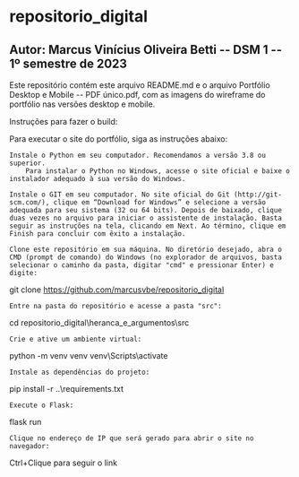 # repositorio_digital

## Autor: Marcus Vinícius Oliveira Betti  -- DSM 1 -- 1º semestre de 2023 

Este repositório contém este arquivo README.md e o arquivo Portfólio Desktop e Mobile -- PDF único.pdf, com as imagens do wireframe do portfólio nas versões desktop e mobile.


Instruções para fazer o build:

Para executar o site do portfólio, siga as instruções abaixo:

    Instale o Python em seu computador. Recomendamos a versão 3.8 ou superior.
        Para instalar o Python no Windows, acesse o site oficial e baixe o instalador adequado à sua versão do Windows.

    Instale o GIT em seu computador. No site oficial do Git (http://git-scm.com/), clique em “Download for Windows” e selecione a versão adequada para seu sistema (32 ou 64 bits). Depois de baixado, clique duas vezes no arquivo para iniciar o assistente de instalação. Basta seguir as instruções na tela, clicando em Next. Ao término, clique em Finish para concluir com êxito a instalação.

    Clone este repositório em sua máquina. No diretório desejado, abra o CMD (prompt de comando) do Windows (no explorador de arquivos, basta selecionar o caminho da pasta, digitar "cmd" e pressionar Enter) e digite:

git clone https://github.com/marcusvbe/repositorio_digital

    Entre na pasta do repositório e acesse a pasta "src":

cd repositorio_digital\heranca_e_argumentos\src

    Crie e ative um ambiente virtual:

python -m venv venv
venv\Scripts\activate

    Instale as dependências do projeto:

pip install -r ..\requirements.txt

    Execute o Flask:

flask run

    Clique no endereço de IP que será gerado para abrir o site no navegador:

Ctrl+Clique para seguir o link
